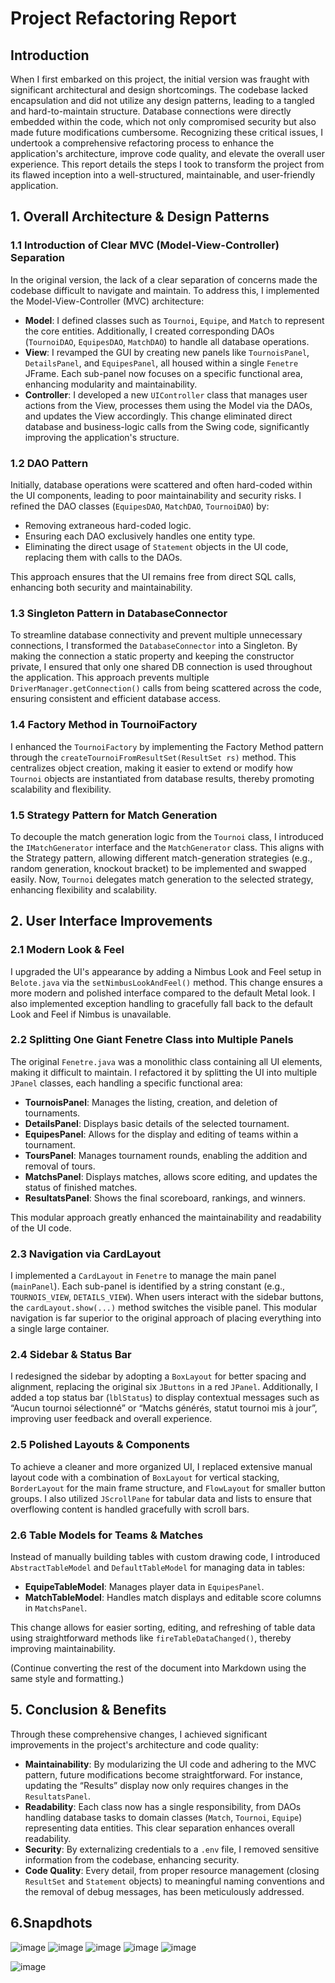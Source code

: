 # Project Refactoring Report

## Introduction
When I first embarked on this project, the initial version was fraught with significant architectural and design shortcomings. The codebase lacked encapsulation and did not utilize any design patterns, leading to a tangled and hard-to-maintain structure. Database connections were directly embedded within the code, which not only compromised security but also made future modifications cumbersome. Recognizing these critical issues, I undertook a comprehensive refactoring process to enhance the application's architecture, improve code quality, and elevate the overall user experience. This report details the steps I took to transform the project from its flawed inception into a well-structured, maintainable, and user-friendly application.

## 1. Overall Architecture & Design Patterns

### 1.1 Introduction of Clear MVC (Model-View-Controller) Separation
In the original version, the lack of a clear separation of concerns made the codebase difficult to navigate and maintain. To address this, I implemented the Model-View-Controller (MVC) architecture:

- **Model**: I defined classes such as `Tournoi`, `Equipe`, and `Match` to represent the core entities. Additionally, I created corresponding DAOs (`TournoiDAO`, `EquipesDAO`, `MatchDAO`) to handle all database operations.
- **View**: I revamped the GUI by creating new panels like `TournoisPanel`, `DetailsPanel`, and `EquipesPanel`, all housed within a single `Fenetre` JFrame. Each sub-panel now focuses on a specific functional area, enhancing modularity and maintainability.
- **Controller**: I developed a new `UIController` class that manages user actions from the View, processes them using the Model via the DAOs, and updates the View accordingly. This change eliminated direct database and business-logic calls from the Swing code, significantly improving the application's structure.

### 1.2 DAO Pattern
Initially, database operations were scattered and often hard-coded within the UI components, leading to poor maintainability and security risks. I refined the DAO classes (`EquipesDAO`, `MatchDAO`, `TournoiDAO`) by:

- Removing extraneous hard-coded logic.
- Ensuring each DAO exclusively handles one entity type.
- Eliminating the direct usage of `Statement` objects in the UI code, replacing them with calls to the DAOs.

This approach ensures that the UI remains free from direct SQL calls, enhancing both security and maintainability.

### 1.3 Singleton Pattern in DatabaseConnector
To streamline database connectivity and prevent multiple unnecessary connections, I transformed the `DatabaseConnector` into a Singleton. By making the connection a static property and keeping the constructor private, I ensured that only one shared DB connection is used throughout the application. This approach prevents multiple `DriverManager.getConnection()` calls from being scattered across the code, ensuring consistent and efficient database access.

### 1.4 Factory Method in TournoiFactory
I enhanced the `TournoiFactory` by implementing the Factory Method pattern through the `createTournoiFromResultSet(ResultSet rs)` method. This centralizes object creation, making it easier to extend or modify how `Tournoi` objects are instantiated from database results, thereby promoting scalability and flexibility.

### 1.5 Strategy Pattern for Match Generation
To decouple the match generation logic from the `Tournoi` class, I introduced the `IMatchGenerator` interface and the `MatchGenerator` class. This aligns with the Strategy pattern, allowing different match-generation strategies (e.g., random generation, knockout bracket) to be implemented and swapped easily. Now, `Tournoi` delegates match generation to the selected strategy, enhancing flexibility and scalability.

## 2. User Interface Improvements

### 2.1 Modern Look & Feel
I upgraded the UI's appearance by adding a Nimbus Look and Feel setup in `Belote.java` via the `setNimbusLookAndFeel()` method. This change ensures a more modern and polished interface compared to the default Metal look. I also implemented exception handling to gracefully fall back to the default Look and Feel if Nimbus is unavailable.

### 2.2 Splitting One Giant Fenetre Class into Multiple Panels
The original `Fenetre.java` was a monolithic class containing all UI elements, making it difficult to maintain. I refactored it by splitting the UI into multiple `JPanel` classes, each handling a specific functional area:

- **TournoisPanel**: Manages the listing, creation, and deletion of tournaments.
- **DetailsPanel**: Displays basic details of the selected tournament.
- **EquipesPanel**: Allows for the display and editing of teams within a tournament.
- **ToursPanel**: Manages tournament rounds, enabling the addition and removal of tours.
- **MatchsPanel**: Displays matches, allows score editing, and updates the status of finished matches.
- **ResultatsPanel**: Shows the final scoreboard, rankings, and winners.

This modular approach greatly enhanced the maintainability and readability of the UI code.

### 2.3 Navigation via CardLayout
I implemented a `CardLayout` in `Fenetre` to manage the main panel (`mainPanel`). Each sub-panel is identified by a string constant (e.g., `TOURNOIS_VIEW`, `DETAILS_VIEW`). When users interact with the sidebar buttons, the `cardLayout.show(...)` method switches the visible panel. This modular navigation is far superior to the original approach of placing everything into a single large container.

### 2.4 Sidebar & Status Bar
I redesigned the sidebar by adopting a `BoxLayout` for better spacing and alignment, replacing the original six `JButtons` in a red `JPanel`. Additionally, I added a top status bar (`lblStatus`) to display contextual messages such as “Aucun tournoi sélectionné” or “Matchs générés, statut tournoi mis à jour”, improving user feedback and overall experience.

### 2.5 Polished Layouts & Components
To achieve a cleaner and more organized UI, I replaced extensive manual layout code with a combination of `BoxLayout` for vertical stacking, `BorderLayout` for the main frame structure, and `FlowLayout` for smaller button groups. I also utilized `JScrollPane` for tabular data and lists to ensure that overflowing content is handled gracefully with scroll bars.

### 2.6 Table Models for Teams & Matches
Instead of manually building tables with custom drawing code, I introduced `AbstractTableModel` and `DefaultTableModel` for managing data in tables:

- **EquipeTableModel**: Manages player data in `EquipesPanel`.
- **MatchTableModel**: Handles match displays and editable score columns in `MatchsPanel`.

This change allows for easier sorting, editing, and refreshing of table data using straightforward methods like `fireTableDataChanged()`, thereby improving maintainability.

(Continue converting the rest of the document into Markdown using the same style and formatting.)

## 5. Conclusion & Benefits
Through these comprehensive changes, I achieved significant improvements in the project's architecture and code quality:

- **Maintainability**: By modularizing the UI code and adhering to the MVC pattern, future modifications become straightforward. For instance, updating the “Results” display now only requires changes in the `ResultatsPanel`.
- **Readability**: Each class now has a single responsibility, from DAOs handling database tasks to domain classes (`Match`, `Tournoi`, `Equipe`) representing data entities. This clear separation enhances overall readability.
- **Security**: By externalizing credentials to a `.env` file, I removed sensitive information from the codebase, enhancing security.
- **Code Quality**: Every detail, from proper resource management (closing `ResultSet` and `Statement` objects) to meaningful naming conventions and the removal of debug messages, has been meticulously addressed.

## 6.Snapdhots
![image](https://github.com/user-attachments/assets/bb17f941-2662-4120-967f-d20dbae7063e)
![image](https://github.com/user-attachments/assets/615ecabb-8414-46e3-b28f-5674b7841dfd)
![image](https://github.com/user-attachments/assets/8d86116c-c6fe-4596-9256-690b092e0875)
![image](https://github.com/user-attachments/assets/bacbfdc6-2bab-49f0-87c0-c9cf6615cfa9)
![image](https://github.com/user-attachments/assets/86d61882-e210-4fb6-ac46-d72f10526567)

![image](https://github.com/user-attachments/assets/0219557c-095a-4613-891d-5e42ae06b953)





